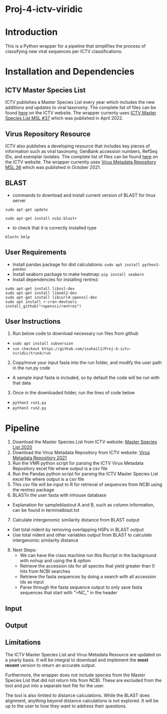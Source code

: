 # Proj-4-ictv-viridic

# Introduction
This is a Python wrapper for a pipeline that simplifies the process of classifying new viral sequences per ICTV classifications. 

# Installation and Dependencies

## ICTV Master Species List
ICTV publishes a Master Species List every year which includes the new additions and updates to viral taxonomy. The complete list of files can be found [here](https://talk.ictvonline.org/files/master-species-lists/m/msl) on the ICTV website. The wrapper currenty uses [ICTV Master Species List MSL #37](https://talk.ictvonline.org/files/master-species-lists/m/msl/13425) which was published in April 2022.

## Virus Repository Resource
ICTV also publishes a developing resource that includes key pieces of information such as viral taxonomy, GenBank accession numbers, RefSeq IDs, and exemplar isolates. The complete list of files can be found [here](https://talk.ictvonline.org/taxonomy/vmr/) on the ICTV website. The wrapper currently uses [Virus Metadata Repository MSL 36](https://talk.ictvonline.org/taxonomy/vmr/m/vmr-file-repository/13181) which was published in October 2021. 

## BLAST
- commands to download and install current version of BLAST for linux server

```sudo apt-get update```

```sudo apt-get install ncbi-blast+```

- to check that it is correctly installed type

```blastn help```

## User Requirements
- Install pandas package for dist calculations: ```sudo apt install python3-pandas```
- Install seaborn package to make heatmap: ```pip install seaborn```
- Install dependencies for installing rentrez:
```
sudo apt-get install libssl-dev
sudo apt-get install libxml2-dev
sudo apt-get install libcurl4-openssl-dev
sudo apt install r-cran-devtools
install_github("ropensci/rentrez")
```
## User Instructions
1. Run below code to download necessary run files from github
- ```sudo apt install subversion```
- ```svn checkout https://github.com/ssohail1/Proj-4-ictv-viridic/trunk/run```
2. Copy/move your input fasta into the run folder, and modify the user path in the run.py code
- A sample input fasta is included, so by default the code will be run with that data
3. Once in the downloaded folder, run the lines of code below
- ```python3 run1.py```
- ```python3 run2.py```

# Pipeline
1. Download the Master Species List from ICTV website: [Master Species List 2020](https://talk.ictvonline.org/files/master-species-lists/m/msl/12314)
2. Download the Virus Metadata Repository from ICTV website: [Virus Metadata Repository 2021](https://talk.ictvonline.org/taxonomy/vmr/m/vmr-file-repository)
3. Run the VMR python script for parsing the ICTV Virus Metadata Repository excel file where output is a csv file
4. Run the Pandas python script for parsing the ICTV Master Species List excel file where output is a csv file
5. This csv file will be input to R for retrieval of sequences from NCBI using the rentrez package
6. BLASTn the user fasta with inhouse database
- Explanation for sampleblastout A and B, such as column information, can be found in terminalblast.txt
7. Calculate intergenomic similarity distance from BLAST output
- Get total nident by removing overlapping HSPs in BLAST output
- Use total nident and other variables output from BLAST to calculate intergenomic similarity distance
8. Next Steps: 
    - We can have the class machine run this Rscript in the background with nohup and using the & option
    - Retrieve the accession ids for all species that yield greater than 0 hits from NCBI searches
    - Retrieve the fasta sequences by doing a search with all accession ids as input
    - Parse through the fasta sequence output to only save fasta sequences that start with ">NC_" in the header
## Input

## Output

## Limitations
The ICTV Master Species List and Virus Metadata Resource are updated on a yearly basis. It will be integral to download and implement the **most recent** version to return an accurate output. 

Furthermore, the wrapper does not include species from the Master Species List that did not return hits from NCBI. These are excluded from the tool and put into a separate text file for the user. 

The tool is also limited to distance calculations. While the BLAST does alignment, anything beyond distance calculations is not explored. It will be up to the user to how they want to address their questions.
